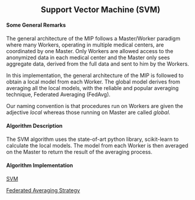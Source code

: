 <b><h2><center>Support Vector Machine (SVM)</center></h1></b>

<b><h4> Some General Remarks </h4></b>
The general architecture of the MIP follows a Master/Worker paradigm where many Workers, operating in multiple medical centers, are coordinated by one Master. Only Workers are allowed access to the anonymized data in each medical center and the Master only sees aggregate data, derived from the full data and sent to him by the Workers.

In this implementation, the general architecture of the MIP is followed to obtain a local model from each Worker. The global model derives from averaging all the local models, with the reliable and popular averaging technique, Federated Averaging (FedAvg).

Our naming convention is that procedures run on Workers are given the adjective _local_ whereas those running on Master are called _global_.

<b><h4>Algorithm Description</b></h4>

The SVM algorithm uses the state-of-art python library, scikit-learn to calculate the local models. The model from each Worker is then averaged on the Master to return the result of the averaging process.



<b><h4>Algorithm Implementation</b></h4>

[SVM](../../exareme2/algorithms/svm_scikit.py)

[Federated Averaging Strategy](../../exareme2/algorithms/fedaverage.py)
